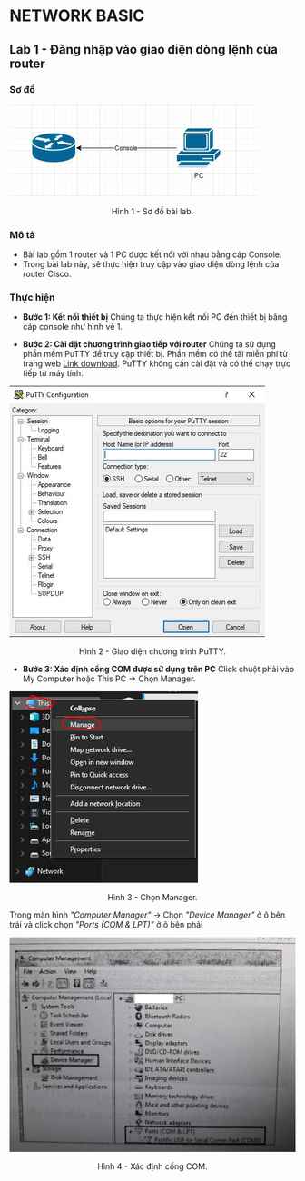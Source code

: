 # NETWORK BASIC

## Lab 1 - Đăng nhập vào giao diện dòng lệnh của router

### Sơ đồ
![Select page](https://github.com/phucnh1993/training/blob/master/vi/ccna/network-basic/image/lab-1-diagram.jpg?raw=true)
<div align="center">
    Hình 1 - Sơ đồ bài lab.
</div>


### Mô tả
- Bài lab gồm 1 router và 1 PC được kết nối với nhau bằng cáp Console.
- Trong bài lab này, sẽ thực hiện truy cập vào giao diện dòng lệnh của router Cisco.

### Thực hiện
- **Bước 1: Kết nối thiết bị**
Chúng ta thực hiện kết nối PC đến thiết bị bằng cáp console như hình vẽ 1.

- **Bước 2: Cài đặt chương trình giao tiếp với router**
Chúng ta sử dụng phần mềm PuTTY để truy cập thiết bị. Phần mềm có thể tãi miễn phí từ trang web [Link download](https://www.putty.org).
PuTTY không cần cài đặt và có thể chạy trực tiếp từ máy tính.

![Select page](https://github.com/phucnh1993/training/blob/master/vi/ccna/network-basic/image/putty-start.jpg?raw=true)
<div align="center">
    Hình 2 - Giao diện chương trình PuTTY.
</div>

- **Bước 3: Xác định cổng COM được sử dụng trên PC**
Click chuột phải vào My Computer hoặc This PC -> Chọn Manager.

![Select page](https://github.com/phucnh1993/training/blob/master/vi/ccna/network-basic/image/window-manager.jpg?raw=true)
<div align="center">
    Hình 3 - Chọn Manager.
</div>

Trong màn hình *"Computer Manager"* -> Chọn *"Device Manager"* ở ô bên trái và click chọn *"Ports (COM & LPT)"* ở ô bên phải

![Select page](https://github.com/phucnh1993/training/blob/master/vi/ccna/network-basic/image/device-com.jpg?raw=true)
<div align="center">
    Hình 4 - Xác định cổng COM.
</div>